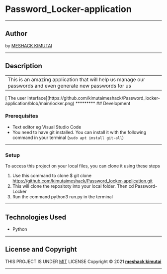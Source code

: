 # Password_Locker-application
*********
## Author
by [MESHACK KIMUTAI](https://github.com/kimutaimeshack?tab=repositories)
*********
## Description

<table>
<tr>
<td>
This is an amazing application that will help us manage our passwords and
  even generate new passwords for us
</td>
</tr>
</table>
 [ The user Interface](https://github.com/kimutaimeshack/Password_locker-application/blob/main/locker.png)
*********
## Development

### Prerequisites
* Text editor eg Visual Studio Code
* You need to have git installed. You can install it with the following command in your terminal
(`sudo apt install git-all`)
*********
### Setup
To access this project on your local files, you can clone it using these steps

1. Use this command to clone $ git clone https://github.com/kimutaimeshack/Password_locker-application.git
2. This will clone the repositoty into your local folder. Then cd Password-Locker
3. Run the command python3 run.py in the terminal
***********
## Technologies Used
- Python

*********
## License and Copyright
THIS PROJECT IS UNDER [MIT](LICENSE) LICENSE
Copyright &copy; 2021 **[meshack kimutai](https://github.com/kimutaimeshack?tab=repositories)**
***********
